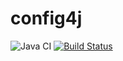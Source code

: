 # config4j

![Java CI](https://github.com/Clayn/config4j/workflows/Java%20CI/badge.svg) [![Build Status](http://www.clayncraft.de:8080/buildStatus/icon?job=Config4J%2Fmaster)](http://www.clayncraft.de:8080/job/Config4J/job/master/)
